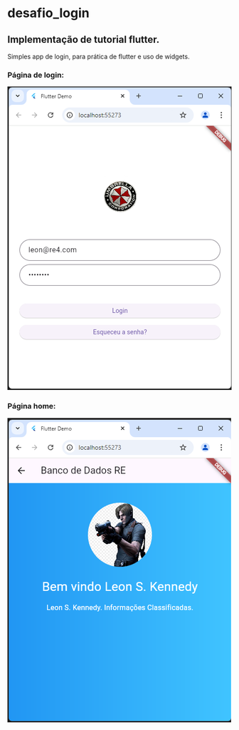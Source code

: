 # desafio_login

## Implementação de tutorial flutter.
Simples app de login, para prática de flutter e uso de widgets.

### Página de login:
![login](login.png)

### Página home:
![home](home.png)